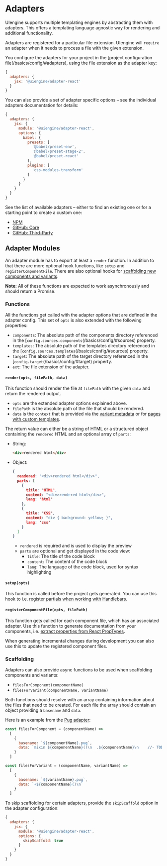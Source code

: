 # Adapters

UIengine supports multiple templating engines by abstracting them with adapters.
This offers a templating language agnostic way for rendering and additional functionality.

Adapters are registered for a particular file extension.
UIengine will `require` an adapter when it needs to process a file with the given extension.

You configure the adapters for your project in the [project configuration file(/basics/config/#adapters),
using the file extension as the adapter key:

```js
{
  adapters: {
    jsx: '@uiengine/adapter-react'
  }
}
```

You can also provide a set of adapter specific options – see the individual adapters documentation for details:

```js
{
  adapters: {
    jsx: {
      module: '@uiengine/adapter-react',
      options: {
        babel: {
          presets: [
            '@babel/preset-env',
            '@babel/preset-stage-2',
            '@babel/preset-react'
          ],
          plugins: [
            'css-modules-transform'
          ]
        }
      }
    }
  }
}
```

See the list of available adapters – either to find an existing one or for a starting point to create a custom one:

- [NPM](https://www.npmjs.com/search?q=uiengine-adapter)
- [GitHub: Core](https://github.com/dennisreimann/uiengine/tree/master/packages)
- [GitHub: Third-Party](https://github.com/search?q=topic%3Auiengine-adapter&type=Repositories)

## Adapter Modules

An adapter module has to export at least a `render` function.
In addition to that there are more optional hook functions, like `setup` and `registerComponentFile`.
There are also optional hooks for [scaffolding new components and variants](#scaffolding).

__Note:__ All of these functions are expected to work asynchronously and should return a Promise.

### Functions

All the functions get called with the adapter options that are defined in the adapter config.
This set of `opts` is also extended with the following properties:

- `components`: The absolute path of the components directory referenced in the [`config.sources.components`(/basics/config/#sources) property.
- `templates`: The absolute path of the templates directory referenced in the [`config.sources.templates`(/basics/config/#sources) property.
- `target`: The absolute path of the target directory referenced in the [`config.target`(/basics/config/#target) property.
- `ext`: The file extension of the adapter.

#### `render(opts, filePath, data)`

This function should render the file at `filePath` with the given `data` and return the rendered output.

- `opts` are the extended adapter options explained above.
- `filePath` is the absolute path of the file that should be rendered.
- `data` is the `context` that is provided via the
  [variant metadata](/basics/variant/) or for
  [pages with custom templates](/basics/page/#templates).

The return value can either be a string of HTML or a structured object containing the `rendered` HTML and an optional array of `parts`:

- String:
    ```html
    <div>rendered html</div>
    ```

- Object:
    ```json
    {
      rendered: "<div>rendered html</div>",
      parts: [
        {
          title: 'HTML',
          content: "<div>rendered html</div>",
          lang: 'html'
        },
        {
          title: 'CSS',
          content: "div { background: yellow; }",
          lang: 'css'
        }
      ]
    }
    ```

    - `rendered` is required and is used to display the preview
    - `parts` are optional and get displayed in the code view:
        - `title`: The title of the code block
        - `content`: The content of the code block
        - `lang`: The language of the code block, used for syntax highlighting

#### `setup(opts)`

This function is called before the project gets generated.
You can use this hook to i.e. [register partials when working with Handlebars](https://github.com/dennisreimann/uiengine/tree/master/packages/adapter-handlebars/src/index.js).

#### `registerComponentFile(opts, filePath)`

This function gets called for each component file, which has an associated adapter.
Use this function to generate documentation from your components, i.e.
[extract properties from React PropTypes](https://github.com/dennisreimann/uiengine/tree/master/packages/adapter-react/src/index.js).

When generating incremental changes during development you can also use this to update the registered component files.

### Scaffolding

Adapters can also provide async functions to be used when scaffolding components and variants:

- `filesForComponent(componentName)`
- `filesForVariant(componentName, variantName)`

Both functions should resolve with an array containing information about the files that need to be created.
For each file the array should contain an object providing a `basename` and `data`.

Here is an example from the [Pug adapter](https://github.com/dennisreimann/uiengine/tree/master/packages/adapter-pug/src/index.js):

```js
const filesForComponent = (componentName) =>
  [
    {
      basename: `${componentName}.pug`,
      data: `mixin ${componentName}()\n  .${componentName}\n    //- TODO: implement\n`
    }
  ]

const filesForVariant = (componentName, variantName) =>
  [
    {
      basename: `${variantName}.pug`,
      data: `+${componentName}()\n`
    }
  ]
```

To skip scaffolding for certain adapters, provide the `skipScaffold` option in the adapter configuration:

```js
{
  adapters: {
    jsx: {
      module: '@uiengine/adapter-react',
      options: {
        skipScaffold: true
      }
    }
  }
}
```
